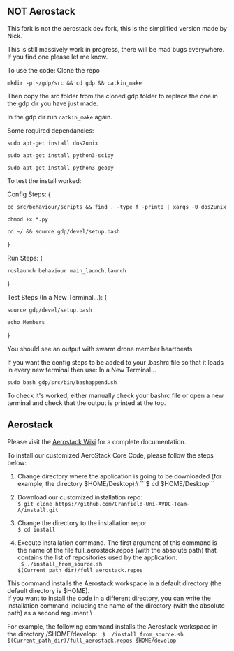 
## NOT Aerostack

This fork is not the aerostack dev fork, this is the simplified version made by Nick.

This is still massively work in progress, there will be mad bugs everywhere. If you find one please let me know.

To use the code:
Clone the repo


```mkdir -p ~/gdp/src && cd gdp && catkin_make```


Then copy the src folder from the cloned gdp folder to replace the one in the gdp dir you have just made.

In the gdp dir run ```catkin_make``` again.

Some required dependancies:

```sudo apt-get install dos2unix```

```sudo apt-get install python3-scipy```

```sudo apt-get install python3-geopy```

To test the install worked:

Config Steps: 
{

```cd src/behaviour/scripts && find . -type f -print0 | xargs -0 dos2unix```

```chmod +x *.py```

```cd ~/ && source gdp/devel/setup.bash```

}

Run Steps:
{

```roslaunch behaviour main_launch.launch```

}

Test Steps (In a New Terminal...):
{

```source gdp/devel/setup.bash```

```echo Members```

}

You should see an output with swarm drone member heartbeats.

If you want the config steps to be added to your .bashrc file so that it loads in every new terminal then use:
In a New Terminal...

```sudo bash gdp/src/bin/bashappend.sh```


To check it's worked, either manually check your bashrc file or open a new terminal and check that the output is printed at the top.



## Aerostack
Please visit the [Aerostack Wiki](https://github.com/aerostack/install/wiki) for a complete documentation.

To install our customized AeroStack Core Code, please follow the steps below:

1. Change directory where the application is going to be downloaded (for example, the directory $HOME/Desktop):\
```$ cd $HOME/Desktop```

2. Download our customized installation repo:\
```$ git clone https://github.com/Cranfield-Uni-AVDC-Team-A/install.git```

1. Change the directory to the installation repo:\
```$ cd install```

4. Execute installation command. The first argument of this command is the name of the file full_aerostack.repos (with the absolute path) that contains the list of repositories used by the application.\
``` $ ./install_from_source.sh $(Current_path_dir)/full_aerostack.repos```

This command installs the Aerostack workspace in a default directory (the default directory is $HOME).\
If you want to install the code in a different directory, you can write the installation command including the name of the directory (with the absolute path) as a second argument.\

For example, the following command installs the Aerostack workspace in the directory /$HOME/develop:
``` $ ./install_from_source.sh $(Current_path_dir)/full_aerostack.repos $HOME/develop```
